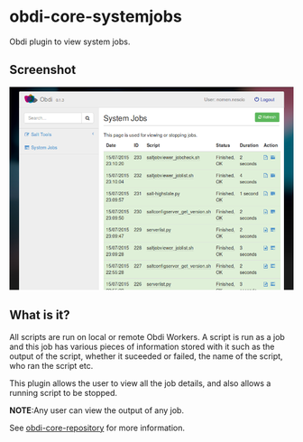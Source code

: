 # obdi-core-systemjobs
Obdi plugin to view system jobs.

## Screenshot

![](images/System_Jobs.png?raw=true)

## What is it?

All scripts are run on local or remote Obdi Workers. A script is run as a job and this job has various pieces of information stored with it such as the output of the script, whether it suceeded or failed, the name of the script, who ran the script etc.                                                                                                            
                                                                                                                                                                                    
This plugin allows the user to view all the job details, and also allows a running script to be stopped.                                                                            
                                                                                                                                                                                    
**NOTE**:Any user can view the output of any job.

See [obdi-core-repository](https://github.com/mclarkson/obdi-core-repository)
for more information.

